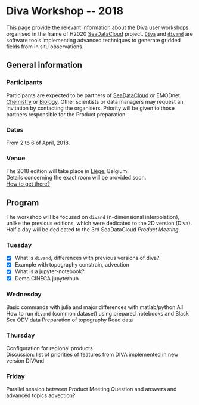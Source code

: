 # Diva Workshop -- 2018

This page provide the relevant information about the Diva user workshops organised in the frame of H2020 [SeaDataCloud](https://www.seadatanet.org/) project. [`Diva`](https://github.com/gher-ulg/DIVA) and [`divand`](https://github.com/gher-ulg/divand.jl) are software tools implementing advanced techniques to generate gridded fields from in situ observations.

## General information

### Participants

Participants are expected to be partners of [SeaDataCloud](https://www.seadatanet.org/) or EMODnet [Chemistry](http://www.emodnet-chemistry.eu/) or [Biology](http://www.emodnet-biology.eu/). Other scientists or data managers may request an invitation by contacting the organisers. Priority will be given to those partners responsible for the Product preparation.

### Dates

From 2 to 6 of April, 2018.

### Venue

The 2018 edition will take place in [Liège](http://www.liege.be/tourisme-en), Belgium.     
Details concerning the exact room will be provided soon.     
[How to get there?](howtogetthere.md)

## Program

The workshop will be focused on `divand` (n-dimensional interpolation), unlike the previous editions, which were dedicated to the 2D version (Diva). Half a day will be dedicated to the 3rd SeaDataCloud *Product Meeting*.

### Tuesday

- [x] What is `divand`, differences with previous versions of diva?        
- [x] Example with topography constrain, advection
- [x] What is a jupyter-notebook?                    
- [x] Demo CINECA jupyterhub        

### Wednesday

Basic commands with julia and major differences with matlab/python    All
How to run `divand` (common dataset) using prepared notebooks and Black Sea ODV data
Preparation of topography
Read data

### Thursday
Configuration for regional products                        
Discussion: list of priorities of features from DIVA implemented in new version DIVAnd


### Friday
Parallel session between
Product Meeting
Question and answers and advanced topics
advection?
